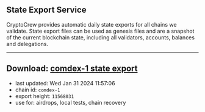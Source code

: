 ## State Export Service
CryptoCrew provides automatic daily state exports for all chains we validate. State export files can be used as genesis files and are a snapshot of the current blockchain state, including all validators, accounts, balances and delegations.

---
**Download: [comdex-1 state export](https://dl.ccvalidators.com/SERVICE/comdex/comdex-1_export_11568031.json)**
---

- last updated: Wed Jan 31 2024 11:57:06
- chain id: `comdex-1`
- export height: `11568031`
- use for: airdrops, local tests, chain recovery
